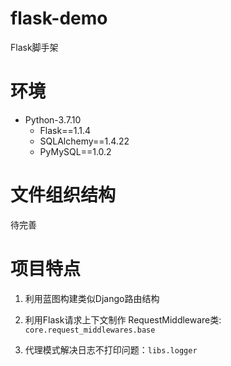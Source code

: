 # flask-demo

Flask脚手架

# 环境

- Python-3.7.10
    - Flask==1.1.4
    - SQLAlchemy==1.4.22
    - PyMySQL==1.0.2

# 文件组织结构

待完善

# 项目特点

1. 利用蓝图构建类似Django路由结构

2. 利用Flask请求上下文制作 RequestMiddleware类: `core.request_middlewares.base`

3. 代理模式解决日志不打印问题：`libs.logger`
